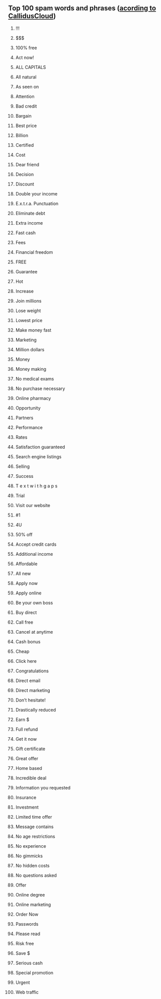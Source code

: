 ## Top 100 spam words and phrases ([acording to CallidusCloud](http://www.leadformix.com/blog/2013/09/top-100-spam-trigger-words-and-phrases-to-avoid/)) ##

1. !!! 
2. $$$ 
3. 100% free 
4. Act now! 
5. ALL CAPITALS 
6. All natural 
7. As seen on 
8. Attention 
9. Bad credit 
10. Bargain 
11. Best price 
12. Billion 
13. Certified 
14. Cost 
15. Dear friend 
16. Decision 
17. Discount 
18. Double your income 
19. E.x.t.r.a. Punctuation 
20. Eliminate debt 
21. Extra income 
22. Fast cash 
23. Fees 
24. Financial freedom 
25. FREE

26. Guarantee 
27. Hot 
28. Increase 
29. Join millions 
30. Lose weight 
31. Lowest price 
32. Make money fast 
33. Marketing 
34. Million dollars 
35. Money 
36. Money making 
37. No medical exams 
38. No purchase necessary 
39. Online pharmacy 
40. Opportunity 
41. Partners 
42. Performance 
43. Rates 
44. Satisfaction guaranteed 
45. Search engine listings 
46. Selling 
47. Success 
48. T e x t w i t h g a p s 
49. Trial 
50. Visit our website

51. \#1 
52. 4U 
53. 50% off 
54. Accept credit cards 
55. Additional income 
56. Affordable 
57. All new 
58. Apply now 
59. Apply online 
60. Be your own boss 
61. Buy direct 
62. Call free 
63. Cancel at anytime 
64. Cash bonus 
65. Cheap 
66. Click here 
67. Congratulations 
68. Direct email 
69. Direct marketing 
70. Don’t hesitate! 
71. Drastically reduced 
72. Earn $ 
73. Full refund 
74. Get it now 
75. Gift certificate

76. Great offer 
77. Home based 
78. Incredible deal 
79. Information you requested 
80. Insurance 
81. Investment 
82. Limited time offer 
83. Message contains 
84. No age restrictions 
85. No experience 
86. No gimmicks 
87. No hidden costs 
88. No questions asked 
89. Offer 
90. Online degree 
91. Online marketing 
92. Order Now 
93. Passwords 
94. Please read 
95. Risk free 
96. Save $ 
97. Serious cash 
98. Special promotion 
99. Urgent 
100. Web traffic